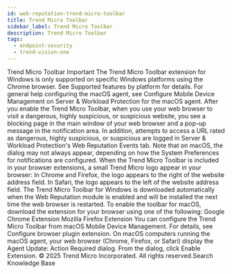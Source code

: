 ```yaml
---
id: web-reputation-trend-micro-toolbar
title: Trend Micro Toolbar
sidebar_label: Trend Micro Toolbar
description: Trend Micro Toolbar
tags:
  - endpoint-security
  - trend-vision-one
---
```


 Trend Micro Toolbar Important The Trend Micro Toolbar extension for Windows is only supported on specific Windows platforms using the Chrome browser. See Supported features by platform for details. For general help configuring the macOS agent, see Configure Mobile Device Management on Server & Workload Protection for the macOS agent. After you enable the Trend Micro Toolbar, when you use your web browser to visit a dangerous, highly suspicious, or suspicious website, you see a blocking page in the main window of your web browser and a pop-up message in the notification area. In addition, attempts to access a URL rated as dangerous, highly suspicious, or suspicious are logged in Server & Workload Protection's Web Reputation Events tab. Note that on macOS, the dialog may not always appear, depending on how the System Preferences for notifications are configured. When the Trend Micro Toolbar is included in your browser extensions, a small Trend Micro logo appear in your browser: In Chrome and Firefox, the logo appears to the right of the website address field. In Safari, the logo appears to the left of the website address field. The Trend Micro Toolbar for Windows is downloaded automatically when the Web Reputation module is enabled and will be installed the next time the web browser is restarted. To enable the toolbar for macOS, download the extension for your browser using one of the following: Google Chrome Extension Mozilla Firefox Extension You can configure the Trend Micro Toolbar from macOS Mobile Device Management. For details, see Configure browser plugin extension. On macOS computers running the macOS agent, your web browser (Chrome, Firefox, or Safari) display the Agent Update: Action Required dialog. From the dialog, click Enable Extension. © 2025 Trend Micro Incorporated. All rights reserved.Search Knowledge Base